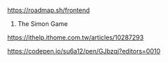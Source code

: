 https://roadmap.sh/frontend

1. The Simon Game

https://ithelp.ithome.com.tw/articles/10287293

https://codepen.io/su6a12/pen/GJbzqj?editors=0010
